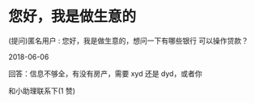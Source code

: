 # 您好，我是做生意的

(提问)匿名用户 : 您好，我是做生意的，想问一下有哪些银行 可以操作贷款？

2018-06-06

回答：信息不够全，有没有房产，需要 xyd 还是 dyd，或者你

和小助理联系下(1 赞)